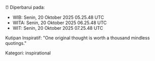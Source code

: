 ⏰ Diperbarui pada:
- WIB: Senin, 20 Oktober 2025 05.25.48 UTC
- WITA: Senin, 20 Oktober 2025 06.25.48 UTC
- WIT: Senin, 20 Oktober 2025 07.25.48 UTC

Kutipan Inspiratif:
"One original thought is worth a thousand mindless quotings."


Kategori: inspirational

